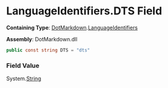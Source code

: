 # LanguageIdentifiers\.DTS Field

**Containing Type**: [DotMarkdown](../../README.md)\.[LanguageIdentifiers](../README.md)

**Assembly**: DotMarkdown\.dll

```csharp
public const string DTS = "dts"
```

### Field Value

System\.[String](https://docs.microsoft.com/en-us/dotnet/api/system.string)
